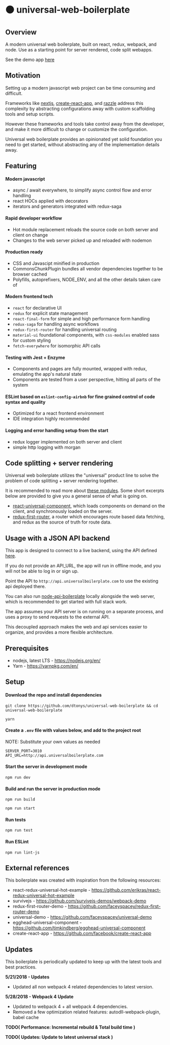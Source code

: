 # :black_circle: universal-web-boilerplate

## Overview

A modern universal web boilerplate, built on react, redux, webpack, and node.  Use as a starting point for server rendered, code split webapps.

See the demo app [here](http://www.universalboilerplate.com/)

## Motivation

Setting up a modern javascript web project can be time consuming and difficult.

Frameworks like [nextjs](https://github.com/zeit/next.js/), [create-react-app](https://github.com/facebook/create-react-app), and [razzle](https://github.com/jaredpalmer/razzle) address this complexity by abstracting configurations away with custom scaffolding tools and setup scripts.

However these frameworks and tools take control away from the developer, and make it more difficult to change or customize the configuration.

Universal web boilerplate provides an opinionated yet solid foundation you need to get started, without abstracting any of the implementation details away.

## Featuring


#### Modern javascript
  - async / await everywhere, to simplify async control flow and error handling
  - react HOCs applied with decorators
  - iterators and generators integrated with redux-saga

#### Rapid developer workflow
  - Hot module replacement reloads the source code on both server and client on change
  - Changes to the web server picked up and reloaded with nodemon

#### Production ready
  - CSS and Javascipt minified in production
  - CommonsChunkPlugin bundles all vendor dependencies together to be browser cached
  - Polyfills, autoprefixers, NODE_ENV, and all the other details taken care of

#### Modern frontend tech
  - `react` for declarative UI
  - `redux` for explicit state management
  - `react-final-form` for simple and high performance form handling
  - `redux-saga` for handling async workflows
  - `redux-first-router` for handling universal routing
  - `material-ui` foundational components, with `css-modules` enabled sass for custom styling
  - `fetch-everywhere` for isomorphic API calls

#### Testing with Jest + Enzyme
  - Components and pages are fully mounted, wrapped with redux, emulating the app's natural state
  - Components are tested from a user perspective, hitting all parts of the system


#### ESLint based on `eslint-config-airbnb` for fine grained control of code syntax and quality
  - Optimized for a react frontend environment
  - IDE integration highly recommended

#### Logging and error handling setup from the start
  - redux logger implemented on both server and client
  - simple http logging with morgan

## Code splitting + server rendering

Universal web boilerplate utilizes the "universal" product line to solve the problem of code splitting + server rendering together.

It is recommended to read more about [these modules](https://medium.com/faceyspacey).  Some short excerpts below are provided to give you a general sense of what is going on.

- [react-universal-component](https://github.com/faceyspacey/react-universal-component), which loads components on demand on the client, and synchronously loaded on the server.
- [redux-first-router](https://github.com/faceyspacey/redux-first-router), a router which encourages route based data fetching, and redux as the source of truth for route data.

## Usage with a JSON API backend

This app is designed to connect to a live backend, using the API defined [here](https://github.com/dtonys/node-api-boilerplate#api).

If you do not provide an API_URL, the app will run in offline mode, and you will not be able to log in or sign up.

Point the API to `http://api.universalboilerplate.com` to use the existing api deployed there.

You can also run [node-api-boilerplate](https://github.com/dtonys/node-api-boilerplate) locally alongside the web server, which is recommended to get started with full stack work.

The app assumes your API server is on running on a separate process, and uses a proxy to send requests to the external API.

This decoupled approach makes the web and api services easier to organize, and provides a more flexible architecture.


## Prerequisites

- nodejs, latest LTS - https://nodejs.org/en/
- Yarn - https://yarnpkg.com/en/

## Setup

#### Download the repo and install dependencies
`git clone https://github.com/dtonys/universal-web-boilerplate && cd universal-web-boilerplate`

`yarn`

#### Create a `.env` file with values below, and add to the project root
NOTE: Substitute your own values as needed
```
SERVER_PORT=3010
API_URL=http://api.universalboilerplate.com
```

#### Start the server in development mode
`npm run dev`

#### Build and run the server in production mode
`npm run build`

`npm run start`

#### Run tests
`npm run test`

#### Run ESLint
`npm run lint-js`


## External references

This boilerplate was created with inspiration from the following resources:

- react-redux-universal-hot-example - https://github.com/erikras/react-redux-universal-hot-example
- survivejs - https://github.com/survivejs-demos/webpack-demo
- redux-first-router-demo - https://github.com/faceyspacey/redux-first-router-demo
- universal-demo - https://github.com/faceyspacey/universal-demo
- egghead-universal-component - https://github.com/timkindberg/egghead-universal-component
- create-react-app - https://github.com/facebook/create-react-app

## Updates

This boilerplate is periodically updated to keep up with the latest tools and best practices.

**5/21/2018 - Updates**
  - Updated all non webpack 4 related dependencies to latest version.

**5/28/2018 - Webpack 4 Update**
  - Updated to webpack 4 + all webpack 4 dependencies.
  - Removed a few optimization related features: autodll-webpack-plugin, babel cache

**TODO( Performance: Incremental rebuild & Total build time )**

**TODO( Updates: Update to latest universal stack )**
